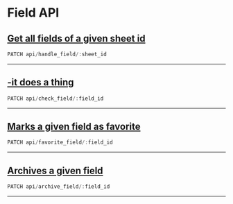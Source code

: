 # Field API
## [Get all fields of a given sheet id](./API/get_all_users.md)
```js
PATCH api/handle_field/:sheet_id
```
***
## [-it does a thing](./API/get_all_users.md)
```js
PATCH api/check_field/:field_id
```
***
## [Marks a given field as favorite](./API/get_all_users.md)
```js
PATCH api/favorite_field/:field_id
```
***
## [Archives a given field](./API/get_all_users.md)
```js
PATCH api/archive_field/:field_id
```
***
